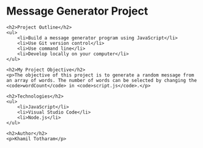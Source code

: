 <html>
<body>
    <h1>Message Generator Project</h1>

    <h2>Project Outline</h2>
    <ul>
        <li>Build a message generator program using JavaScript</li>
        <li>Use Git version control</li>
        <li>Use command line</li>
        <li>Develop locally on your computer</li>
    </ul>

    <h2>My Project Objective</h2>
    <p>The objective of this project is to generate a random message from an array of words. The number of words can be selected by changing the <code>wordCount</code> in <code>script.js</code>.</p>

    <h2>Technologies</h2>
    <ul>
        <li>JavaScript</li>
        <li>Visual Studio Code</li>
        <li>Node.js</li>
    </ul>

    <h2>Author</h2>
    <p>Khamil Totharam</p>
</body>
</html>

